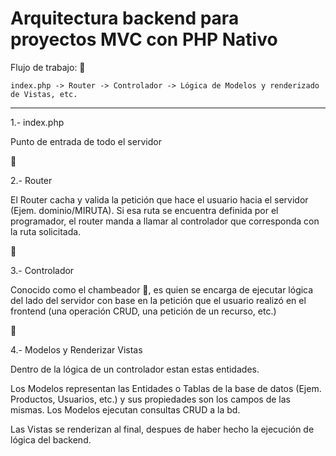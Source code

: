 # Arquitectura backend para proyectos MVC con PHP Nativo

Flujo de trabajo: 🔄

    index.php -> Router -> Controlador -> Lógica de Modelos y renderizado de Vistas, etc.
------------------------------------------------------------------------


1.- index.php

Punto de entrada de todo el servidor

🔽

2.- Router

El Router cacha y valida la petición que hace el usuario hacia el servidor (Ejem. dominio/MIRUTA).
Si esa ruta se encuentra definida por el programador, el router manda a llamar al controlador
que corresponda con la ruta solicitada.

🔽

3.- Controlador

Conocido como el chambeador 💪, es quien se encarga de ejecutar lógica del lado del servidor con
base en la petición que el usuario realizó en el frontend (una operación CRUD, una petición de un recurso, etc.)

🔽

4.- Modelos y Renderizar Vistas

Dentro de la lógica de un controlador estan estas entidades.

Los Modelos representan las Entidades o Tablas de la base de datos (Ejem. Productos, Usuarios, etc.) y sus
propiedades son los campos de las mismas. Los Modelos ejecutan consultas CRUD a la bd.

Las Vistas se renderizan al final, despues de haber hecho la ejecución de lógica del backend.